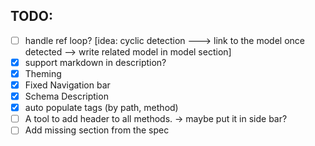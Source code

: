 ## TODO:
- [ ] handle ref loop? [idea: cyclic detection ---> link to the model once detected --> write related model in model section] 
- [X] support markdown in description?
- [X] Theming
- [X] Fixed Navigation bar
- [X] Schema Description
- [X] auto populate tags (by path, method)
- [ ] A tool to add header to all methods. -> maybe put it in side bar?
- [ ] Add missing section from the spec
